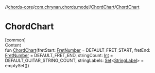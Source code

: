 //[chords-core](../../../index.md)/[com.chrynan.chords.model](../index.md)/[ChordChart](index.md)/[ChordChart](-chord-chart.md)



# ChordChart  
[common]  
Content  
fun [ChordChart](-chord-chart.md)(fretStart: [FretNumber](../-fret-number/index.md) = DEFAULT_FRET_START, fretEnd: [FretNumber](../-fret-number/index.md) = DEFAULT_FRET_END, stringCount: [Int](https://kotlinlang.org/api/latest/jvm/stdlib/kotlin/-int/index.html) = DEFAULT_GUITAR_STRING_COUNT, stringLabels: [Set](https://kotlinlang.org/api/latest/jvm/stdlib/kotlin.collections/-set/index.html)<[StringLabel](../-string-label/index.md)> = emptySet())  



